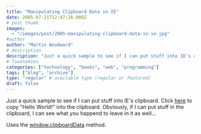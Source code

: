 ```yaml
---
title: "Manipulating Clipboard Data in IE"
date: 2005-07-21T12:07:26.000Z
# post thumb
images:
  - "/images/post/2005-manipulating-clipboard-data-in-ie.jpg"
#author
author: "Martin Woodward"
# description
description: "Just a quick sample to see if I can put stuff into IE's clipboard."
# Taxonomies
categories: ["technology", "books", "web", "programming"]
tags: ["blog", "archive"]
type: "regular" # available type (regular or featured)
draft: false
---
```

Just a quick sample to see if I can put stuff into IE's clipboard.  Click [here](javascript:void(0);) to copy "Hello World!" into the clipboard.  Obviously, if I can put stuff in the clipboard, I can see what you happend to leave in it as well...

Uses the [window.clipboardData](http://msdn.microsoft.com/workshop/author/dhtml/reference/objects/clipboarddata.asp) method.